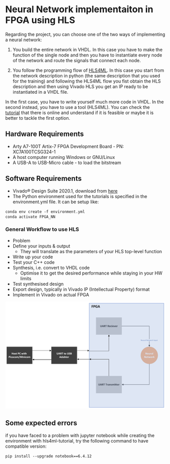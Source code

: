# Neural Network implementaiton in FPGA using HLS
Regarding the project, you can choose one of the two ways of 
implementing a neural network: 
 
1) You build the entire network in VHDL. In this case you have to make 
the function of the single node and then you have to instantiate every 
node of the network and route the signals that connect each node. 
 
2) You follow the programming flow of [HLS4ML](https://fastmachinelearning.org/hls4ml/#:~:text=hls4ml%20is%20a%20Python%20package,configured%20for%20your%20use%2Dcase!). In this case you start 
from the network description in python (the same description that you 
used for the training) and following the HLS4ML flow you fist obtain the 
HLS description and then using Vivado HLS you get an IP ready to be 
instantiated in a VHDL file. 
 
In the first case, you have to write yourself much more code in VHDL. In 
the second instead, you have to use a tool (HLS4ML). 
You can check the [tutorial](https://github.com/fastmachinelearning/hls4ml-tutorial) that there is online and understand if it is 
feasible or maybe it is better to tackle the first option.


## Hardware Requirements
- Arty A7-100T Artix-7 FPGA Development Board - PN: XC7A100TCSG324-1
- A host computer running Windows or GNU/Linux
- A USB-A to USB-Micro cable - to load the bitstream

## Software Requirements
- Vivado® Design Suite 2020.1, download from [here](https://www.xilinx.com/support/download)
- The Python environment used for the tutorials is specified in the environment.yml file. It can be setup like:
```
conda env create -f environment.yml
conda activate FPGA_NN
```
### General Workflow to use HLS
- Problem
- Define your inputs & output
	- They will translate as the parameters of your HLS top-level function
- Write up your code
- Test your C++ code
- Synthesis, i.e. convert to VHDL code
	- Optimise it to get the desired performance while staying in your HW limits
- Test synthesised design
- Export design, typically in Vivado IP (Intellectual Property) format
- Implement in Vivado on actual FPGA



![Diagram Image](./image/Drawing.png)












## Some expected errors
if you have faced to a problem with jupyter notebook while creating the environment with hls4ml-tutorial, try the following command to have compatible version:
```
pip install --upgrade notebook==6.4.12
``` 
